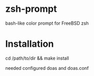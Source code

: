 # zsh-prompt
bash-like color prompt for FreeBSD zsh

# Installation

cd /path/to/dir && make install

needed configured doas and doas.conf
